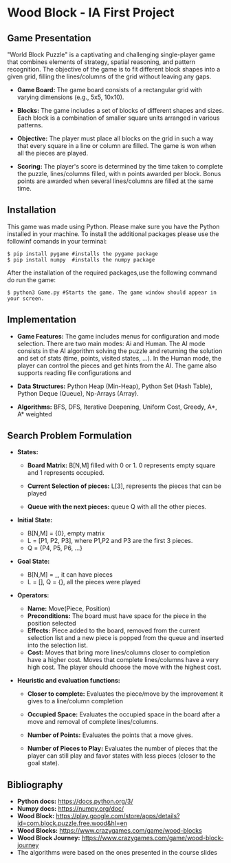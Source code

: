 # Wood Block - IA First Project

## Game Presentation

"World Block Puzzle" is a captivating and challenging single-player game that combines elements of strategy, spatial reasoning, and pattern recognition. The objective of the game is to fit different block shapes into a given grid, filling the lines/columns of the grid without leaving any gaps.

- **Game Board:** The game board consists of a rectangular grid with varying dimensions (e.g., 5x5, 10x10).

- **Blocks:** The game includes a set of blocks of different shapes and sizes. Each block is a combination of smaller square units arranged in various patterns.

- **Objective:** The player must place all blocks on the grid in such a way that every square in a line or column are filled. The game is won when all the pieces are played.

- **Scoring:** The player's score is determined by the time taken to complete the puzzle, lines/columns filled, with n points awarded per block. Bonus points are awarded when several lines/columns are filled at the same time.

## Installation

This game was made using Python. Please make sure you have the Python installed in your machine.
To install the additional packages please use the followinf comands in your terminal:
```shell
$ pip install pygame #installs the pygame package
$ pip install numpy  #installs the numpy package
```  
After the installation of the required packages,use the following command do run the game:
```shell
$ python3 Game.py #Starts the game. The game window should appear in your screen.
```
## Implementation

- **Game Features:** The game includes menus for configuration and mode selection. There are two main modes:  Ai and Human. The AI mode consists in the AI algorithm solving the puzzle and returning the solution and set of stats (time, points, visited states, …). In the Human mode, the player can control the pieces and get hints from the AI. The game also supports reading file configurations and 

- **Data Structures:** Python Heap (Min-Heap), Python Set (Hash Table), Python Deque (Queue), Np-Arrays (Array).

- **Algorithms:** BFS, DFS, Iterative Deepening, Uniform Cost, Greedy, A*, A* weighted


## Search Problem Formulation

- **States:**
     - **Board Matrix:** B[N,M] filled with 0 or 1. 0 represents empty square and 1 represents occupied.

     - **Current Selection of pieces:** L[3], represents the pieces that can be played

     - **Queue with the next pieces:** queue Q with all the other pieces.

- **Initial State:**
    - B[N,M] = {0}, empty matrix
    - L = [P1, P2, P3], where P1,P2 and P3 are the first 3 pieces.
    - Q = {P4, P5, P6, ...}

- **Goal State:**
    - B[N,M] = _, it can have pieces
    - L = [], Q = {}, all the pieces were played

- **Operators:**
    - **Name:** Move(Piece, Position)
    - **Preconditions:** The board must have space for the piece in the position selected
    - **Effects:** Piece added to the board, removed from the current selection list and a new piece is popped from the queue and inserted into the selection list.
    - **Cost:** Moves that bring more lines/columns closer to completion have a higher cost.
    Moves that complete lines/columns have a very high cost.
    The player should choose the move with the highest cost.

- **Heuristic and evaluation functions:**
    - **Closer to complete:** Evaluates the piece/move by the improvement it gives to a line/column completion

    - **Occupied Space:**
    Evaluates the occupied space in the board after a move and removal of complete lines/columns. 
    
    - **Number of Points:**
    Evaluates the points that a move gives.
    
    - **Number of Pieces to Play:**
    Evaluates the number of pieces that the player can still play and favor states with less pieces (closer to the goal state).

## Bibliography

- **Python docs:** https://docs.python.org/3/
- **Numpy docs:** https://numpy.org/doc/
- **Wood Block:** https://play.google.com/store/apps/details?id=com.block.puzzle.free.wood&hl=en
- **Wood Blocks:** https://www.crazygames.com/game/wood-blocks
- **Wood Block Journey:** https://www.crazygames.com/game/wood-block-journey
- The algorithms were based on the ones presented in the course slides



